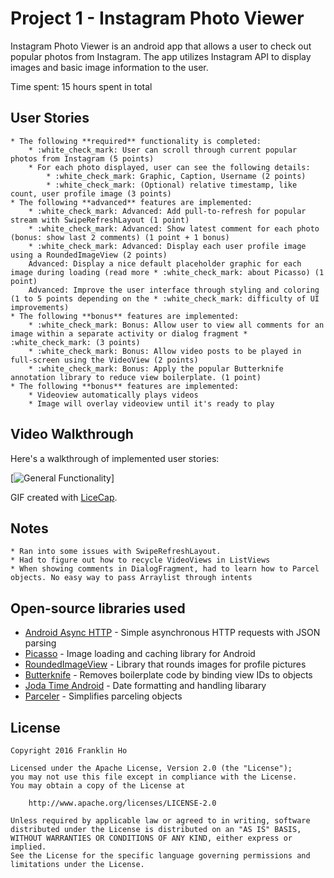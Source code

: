 # Project 1 - Instagram Photo Viewer

Instagram Photo Viewer is an android app that allows a user to check out popular photos from Instagram. The app utilizes Instagram API to display images and basic image information to the user.

Time spent: 15 hours spent in total

## User Stories

    * The following **required** functionality is completed:
        * :white_check_mark: User can scroll through current popular photos from Instagram (5 points)
        * For each photo displayed, user can see the following details:
            * :white_check_mark: Graphic, Caption, Username (2 points)
            * :white_check_mark: (Optional) relative timestamp, like count, user profile image (3 points)
    * The following **advanced** features are implemented:
        * :white_check_mark: Advanced: Add pull-to-refresh for popular stream with SwipeRefreshLayout (1 point)
        * :white_check_mark: Advanced: Show latest comment for each photo (bonus: show last 2 comments) (1 point + 1 bonus)
        * :white_check_mark: Advanced: Display each user profile image using a RoundedImageView (2 points)
        Advanced: Display a nice default placeholder graphic for each image during loading (read more * :white_check_mark: about Picasso) (1 point)
        Advanced: Improve the user interface through styling and coloring (1 to 5 points depending on the * :white_check_mark: difficulty of UI improvements)
    * The following **bonus** features are implemented:
        * :white_check_mark: Bonus: Allow user to view all comments for an image within a separate activity or dialog fragment * :white_check_mark: (3 points)
        * :white_check_mark: Bonus: Allow video posts to be played in full-screen using the VideoView (2 points)
        * :white_check_mark: Bonus: Apply the popular Butterknife annotation library to reduce view boilerplate. (1 point)
    * The following **bonus** features are implemented:
        * Videoview automatically plays videos
        * Image will overlay videoview until it's ready to play

## Video Walkthrough 

Here's a walkthrough of implemented user stories:

[![General Functionality](https://github.com/franklinho/InstagramHomework/blob/master/InstagramHomeworkWalkthrough.gif)]


GIF created with [LiceCap](http://www.cockos.com/licecap/).

## Notes

    * Ran into some issues with SwipeRefreshLayout.
    * Had to figure out how to recycle VideoViews in ListViews
    * When showing comments in DialogFragment, had to learn how to Parcel objects. No easy way to pass Arraylist through intents    


## Open-source libraries used

- [Android Async HTTP](https://github.com/loopj/android-async-http) - Simple asynchronous HTTP requests with JSON parsing
- [Picasso](http://square.github.io/picasso/) - Image loading and caching library for Android
- [RoundedImageView](https://github.com/vinc3m1/RoundedImageView) - Library that rounds images for profile pictures
- [Butterknife](http://jakewharton.github.io/butterknife/) - Removes boilerplate code by binding view IDs to objects
- [Joda Time Android](https://github.com/dlew/joda-time-android) - Date formatting and handling libarary
- [Parceler](https://github.com/johncarl81/parceler) - Simplifies parceling objects


## License

    Copyright 2016 Franklin Ho

    Licensed under the Apache License, Version 2.0 (the "License");
    you may not use this file except in compliance with the License.
    You may obtain a copy of the License at

        http://www.apache.org/licenses/LICENSE-2.0

    Unless required by applicable law or agreed to in writing, software
    distributed under the License is distributed on an "AS IS" BASIS,
    WITHOUT WARRANTIES OR CONDITIONS OF ANY KIND, either express or implied.
    See the License for the specific language governing permissions and
    limitations under the License.
